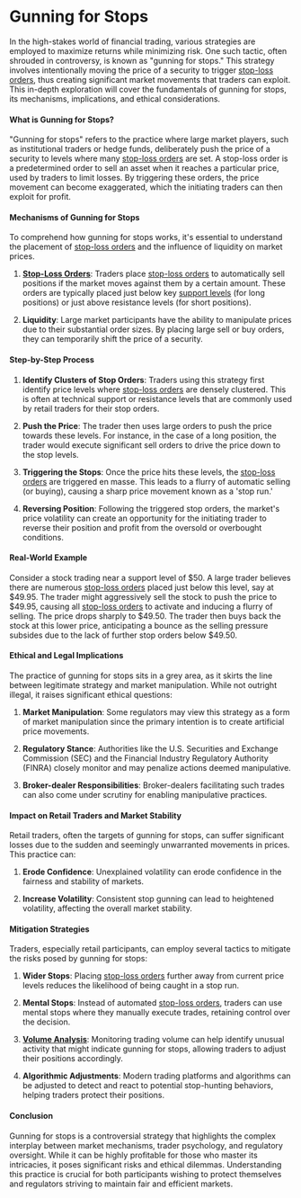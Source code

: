 # Gunning for Stops

In the high-stakes world of financial trading, various strategies are employed to maximize returns while minimizing risk. One such tactic, often shrouded in controversy, is known as "gunning for stops." This strategy involves intentionally moving the price of a security to trigger [stop-loss orders](../s/stop-loss_orders.md), thus creating significant market movements that traders can exploit. This in-depth exploration will cover the fundamentals of gunning for stops, its mechanisms, implications, and ethical considerations.

#### What is Gunning for Stops?

"Gunning for stops" refers to the practice where large market players, such as institutional traders or hedge funds, deliberately push the price of a security to levels where many [stop-loss orders](../s/stop-loss_orders.md) are set. A stop-loss order is a predetermined order to sell an asset when it reaches a particular price, used by traders to limit losses. By triggering these orders, the price movement can become exaggerated, which the initiating traders can then exploit for profit.

#### Mechanisms of Gunning for Stops

To comprehend how gunning for stops works, it's essential to understand the placement of [stop-loss orders](../s/stop-loss_orders.md) and the influence of liquidity on market prices.

1. **[Stop-Loss Orders](../s/stop-loss_orders.md)**: Traders place [stop-loss orders](../s/stop-loss_orders.md) to automatically sell positions if the market moves against them by a certain amount. These orders are typically placed just below key [support levels](../s/support_levels.md) (for long positions) or just above resistance levels (for short positions).

2. **Liquidity**: Large market participants have the ability to manipulate prices due to their substantial order sizes. By placing large sell or buy orders, they can temporarily shift the price of a security.

#### Step-by-Step Process

1. **Identify Clusters of Stop Orders**: Traders using this strategy first identify price levels where [stop-loss orders](../s/stop-loss_orders.md) are densely clustered. This is often at technical support or resistance levels that are commonly used by retail traders for their stop orders.

2. **Push the Price**: The trader then uses large orders to push the price towards these levels. For instance, in the case of a long position, the trader would execute significant sell orders to drive the price down to the stop levels.

3. **Triggering the Stops**: Once the price hits these levels, the [stop-loss orders](../s/stop-loss_orders.md) are triggered en masse. This leads to a flurry of automatic selling (or buying), causing a sharp price movement known as a 'stop run.'

4. **Reversing Position**: Following the triggered stop orders, the market's price volatility can create an opportunity for the initiating trader to reverse their position and profit from the oversold or overbought conditions.

#### Real-World Example

Consider a stock trading near a support level of $50. A large trader believes there are numerous [stop-loss orders](../s/stop-loss_orders.md) placed just below this level, say at $49.95. The trader might aggressively sell the stock to push the price to $49.95, causing all [stop-loss orders](../s/stop-loss_orders.md) to activate and inducing a flurry of selling. The price drops sharply to $49.50. The trader then buys back the stock at this lower price, anticipating a bounce as the selling pressure subsides due to the lack of further stop orders below $49.50.

#### Ethical and Legal Implications

The practice of gunning for stops sits in a grey area, as it skirts the line between legitimate strategy and market manipulation. While not outright illegal, it raises significant ethical questions:

1. **Market Manipulation**: Some regulators may view this strategy as a form of market manipulation since the primary intention is to create artificial price movements.

2. **Regulatory Stance**: Authorities like the U.S. Securities and Exchange Commission (SEC) and the Financial Industry Regulatory Authority (FINRA) closely monitor and may penalize actions deemed manipulative.

3. **Broker-dealer Responsibilities**: Broker-dealers facilitating such trades can also come under scrutiny for enabling manipulative practices.

#### Impact on Retail Traders and Market Stability

Retail traders, often the targets of gunning for stops, can suffer significant losses due to the sudden and seemingly unwarranted movements in prices. This practice can:

1. **Erode Confidence**: Unexplained volatility can erode confidence in the fairness and stability of markets.
  
2. **Increase Volatility**: Consistent stop gunning can lead to heightened volatility, affecting the overall market stability.

#### Mitigation Strategies

Traders, especially retail participants, can employ several tactics to mitigate the risks posed by gunning for stops:

1. **Wider Stops**: Placing [stop-loss orders](../s/stop-loss_orders.md) further away from current price levels reduces the likelihood of being caught in a stop run.
  
2. **Mental Stops**: Instead of automated [stop-loss orders](../s/stop-loss_orders.md), traders can use mental stops where they manually execute trades, retaining control over the decision.

3. **[Volume Analysis](../v/volume_analysis.md)**: Monitoring trading volume can help identify unusual activity that might indicate gunning for stops, allowing traders to adjust their positions accordingly.

4. **Algorithmic Adjustments**: Modern trading platforms and algorithms can be adjusted to detect and react to potential stop-hunting behaviors, helping traders protect their positions.

#### Conclusion

Gunning for stops is a controversial strategy that highlights the complex interplay between market mechanisms, trader psychology, and regulatory oversight. While it can be highly profitable for those who master its intricacies, it poses significant risks and ethical dilemmas. Understanding this practice is crucial for both participants wishing to protect themselves and regulators striving to maintain fair and efficient markets.
